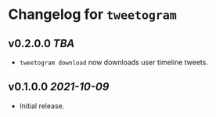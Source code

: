 # Changelog for `tweetogram`

## v0.2.0.0 _TBA_

- `tweetogram download` now downloads user timeline tweets.

## v0.1.0.0 _2021-10-09_

- Initial release.
